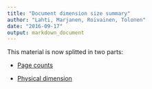 ```yaml
---
title: "Document dimension size summary"
author: "Lahti, Marjanen, Roivainen, Tolonen"
date: "2016-09-17"
output: markdown_document
---
```


This material is now splitted in two parts:

  * [Page counts](pagecount.md)

  * [Physical dimension](dimension.md)


